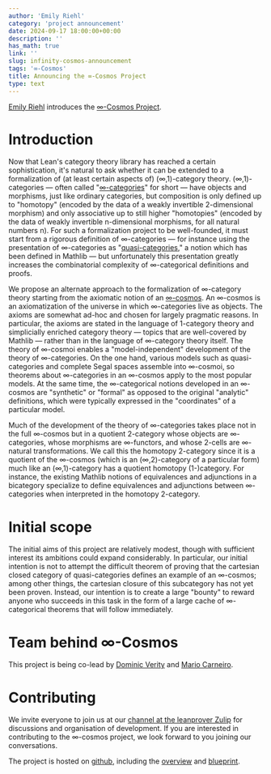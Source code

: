 ```yaml
---
author: 'Emily Riehl'
category: 'project announcement'
date: 2024-09-17 18:00:00+00:00
description: ''
has_math: true
link: ''
slug: infinity-cosmos-announcement
tags: '∞-Cosmos'
title: Announcing the ∞-Cosmos Project
type: text
---
```


[Emily Riehl](https://github.com/emilyriehl) introduces the [∞-Cosmos Project](https://github.com/emilyriehl/infinity-cosmos).

<!-- TEASER_END -->

# Introduction

Now that Lean's category theory library has reached a certain sophistication, it's natural to ask whether it can be extended to a formalization of (at least certain aspects of) (∞,1)-category theory. (∞,1)-categories — often called "[∞-categories](https://www.ams.org/notices/200808/tx080800949p.pdf)" for short — have objects and morphisms, just like ordinary categories, but composition is only defined up to "homotopy" (encoded by the data of a weakly invertible 2-dimensional morphism) and only associative up to still higher "homotopies" (encoded by the data of weakly invertible n-dimensional morphisms, for all natural numbers n). For such a formalization project to be well-founded, it must start from a rigorous definition of ∞-categories — for instance using the presentation of ∞-categories as "[quasi-categories](https://ncatlab.org/nlab/show/quasi-category)," a notion which has been defined in Mathlib — but unfortunately this presentation greatly increases the combinatorial complexity of ∞-categorical definitions and proofs.

We propose an alternate approach to the formalization of ∞-category theory starting from the axiomatic notion of an [∞-cosmos](https://ncatlab.org/nlab/show/infinity-cosmos). An ∞-cosmos is an axiomatization of the universe in which ∞-categories live as objects. The axioms are somewhat ad-hoc and chosen for largely pragmatic reasons. In particular, the axioms are stated in the language of 1-category theory and simplicially enriched category theory — topics that are well-covered by Mathlib — rather than in the language of ∞-category theory itself. The theory of ∞-cosmoi enables a "model-independent" development of the theory of ∞-categories. On the one hand, various models such as quasi-categories and complete Segal spaces assemble into ∞-cosmoi, so theorems about ∞-categories in an ∞-cosmos apply to the most popular models. At the same time, the ∞-categorical notions developed in an ∞-cosmos are "synthetic" or "formal" as opposed to the original "analytic" definitions, which were typically expressed in the "coordinates" of a particular model.

Much of the development of the theory of ∞-categories takes place not in the full ∞-cosmos but in a quotient 2-category whose objects are ∞-categories, whose morphisms are ∞-functors, and whose 2-cells are ∞-natural transformations. We call this the homotopy 2-category since it is a quotient of the ∞-cosmos (which is an (∞,2)-category of a particular form) much like an (∞,1)-category has a quotient homotopy (1-)category. For instance, the existing Mathlib notions of equivalences and adjunctions in a bicategory specialize to define equivalences and adjunctions between ∞-categories when interpreted in the homotopy 2-category.

# Initial scope

The initial aims of this project are relatively modest, though with sufficient interest its ambitions could expand considerably. In particular, our initial intention is not to attempt the difficult theorem of proving that the cartesian closed category of quasi-categories defines an example of an ∞-cosmos; among other things, the cartesian closure of this subcategory has not yet been proven. Instead, our intention is to create a large "bounty" to reward anyone who succeeds in this task in the form of a large cache of ∞-categorical theorems that will follow immediately.

# Team behind ∞-Cosmos

This project is being co-lead by [Dominic Verity](https://github.com/dom-verity) and [Mario Carneiro](https://github.com/digama0).

# Contributing

We invite everyone to join us at our [channel at the leanprover Zulip](https://leanprover.zulipchat.com/#narrow/stream/455414-Infinity-Cosmos) for discussions and organisation of development. If you are interested in contributing to the ∞-cosmos project, we look forward to you joining our conversations.

The project is hosted on [github](https://github.com/emilyriehl/infinity-cosmos), including the [overview](https://emilyriehl.github.io/infinity-cosmos/) and [blueprint](https://emilyriehl.github.io/infinity-cosmos/blueprint/).
